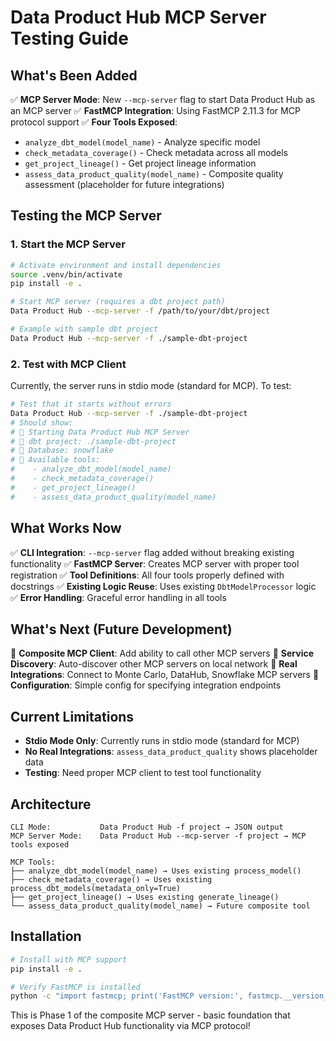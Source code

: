 # Data Product Hub MCP Server Testing Guide

## What's Been Added

✅ **MCP Server Mode**: New `--mcp-server` flag to start Data Product Hub as an MCP server
✅ **FastMCP Integration**: Using FastMCP 2.11.3 for MCP protocol support
✅ **Four Tools Exposed**:
- `analyze_dbt_model(model_name)` - Analyze specific model
- `check_metadata_coverage()` - Check metadata across all models
- `get_project_lineage()` - Get project lineage information
- `assess_data_product_quality(model_name)` - Composite quality assessment (placeholder for future integrations)

## Testing the MCP Server

### 1. Start the MCP Server

```bash
# Activate environment and install dependencies
source .venv/bin/activate
pip install -e .

# Start MCP server (requires a dbt project path)
Data Product Hub --mcp-server -f /path/to/your/dbt/project

# Example with sample dbt project
Data Product Hub --mcp-server -f ./sample-dbt-project
```

### 2. Test with MCP Client

Currently, the server runs in stdio mode (standard for MCP). To test:

```bash
# Test that it starts without errors
Data Product Hub --mcp-server -f ./sample-dbt-project
# Should show:
# 🚀 Starting Data Product Hub MCP Server
# 📁 dbt project: ./sample-dbt-project
# 💾 Database: snowflake
# 🔧 Available tools:
#    - analyze_dbt_model(model_name)
#    - check_metadata_coverage()
#    - get_project_lineage()
#    - assess_data_product_quality(model_name)
```

## What Works Now

✅ **CLI Integration**: `--mcp-server` flag added without breaking existing functionality
✅ **FastMCP Server**: Creates MCP server with proper tool registration
✅ **Tool Definitions**: All four tools properly defined with docstrings
✅ **Existing Logic Reuse**: Uses existing `DbtModelProcessor` logic
✅ **Error Handling**: Graceful error handling in all tools

## What's Next (Future Development)

🔄 **Composite MCP Client**: Add ability to call other MCP servers
🔄 **Service Discovery**: Auto-discover other MCP servers on local network
🔄 **Real Integrations**: Connect to Monte Carlo, DataHub, Snowflake MCP servers
🔄 **Configuration**: Simple config for specifying integration endpoints

## Current Limitations

- **Stdio Mode Only**: Currently runs in stdio mode (standard for MCP)
- **No Real Integrations**: `assess_data_product_quality` shows placeholder data
- **Testing**: Need proper MCP client to test tool functionality

## Architecture

```
CLI Mode:           Data Product Hub -f project → JSON output
MCP Server Mode:    Data Product Hub --mcp-server -f project → MCP tools exposed

MCP Tools:
├── analyze_dbt_model(model_name) → Uses existing process_model()
├── check_metadata_coverage() → Uses existing process_dbt_models(metadata_only=True)
├── get_project_lineage() → Uses existing generate_lineage()
└── assess_data_product_quality(model_name) → Future composite tool
```

## Installation

```bash
# Install with MCP support
pip install -e .

# Verify FastMCP is installed
python -c "import fastmcp; print('FastMCP version:', fastmcp.__version__)"
```

This is Phase 1 of the composite MCP server - basic foundation that exposes Data Product Hub functionality via MCP protocol!